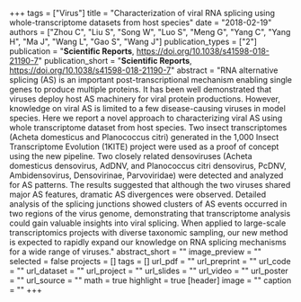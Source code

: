 +++
tags = ["Virus"]
title = "Characterization of viral RNA splicing using whole-transcriptome datasets from host species"
date = "2018-02-19"
authors = ["Zhou C", "Liu S", "Song W", "Luo S", "Meng G", "Yang C", "Yang H", "Ma J", "Wang L", "Gao S", "Wang J"]
publication_types = ["2"]
publication = "**Scientific Reports**, https://doi.org/10.1038/s41598-018-21190-7"
publication_short = "**Scientific Reports**, https://doi.org/10.1038/s41598-018-21190-7"
abstract = "RNA alternative splicing (AS) is an important post-transcriptional mechanism enabling single genes to produce multiple proteins. It has been well demonstrated that viruses deploy host AS machinery for viral protein productions. However, knowledge on viral AS is limited to a few disease-causing viruses in model species. Here we report a novel approach to characterizing viral AS using whole transcriptome dataset from host species. Two insect transcriptomes (Acheta domesticus and Planococcus citri) generated in the 1,000 Insect Transcriptome Evolution (1KITE) project were used as a proof of concept using the new pipeline. Two closely related densoviruses (Acheta domesticus densovirus, AdDNV, and Planococcus citri densovirus, PcDNV, Ambidensovirus, Densovirinae, Parvoviridae) were detected and analyzed for AS patterns. The results suggested that although the two viruses shared major AS features, dramatic AS divergences were observed. Detailed analysis of the splicing junctions showed clusters of AS events occurred in two regions of the virus genome, demonstrating that transcriptome analysis could gain valuable insights into viral splicing. When applied to large-scale transcriptomics projects with diverse taxonomic sampling, our new method is expected to rapidly expand our knowledge on RNA splicing mechanisms for a wide range of viruses."
abstract_short = ""
image_preview = ""
selected = false
projects = []
tags = []
url_pdf = ""
url_preprint = ""
url_code = ""
url_dataset = ""
url_project = ""
url_slides = ""
url_video = ""
url_poster = ""
url_source = ""
math = true
highlight = true
[header]
image = ""
caption = ""
+++